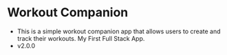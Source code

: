 # Workout Companion

-  This is a simple workout companion app that allows users to create and track their workouts. My First Full Stack App.
-  v2.0.0
